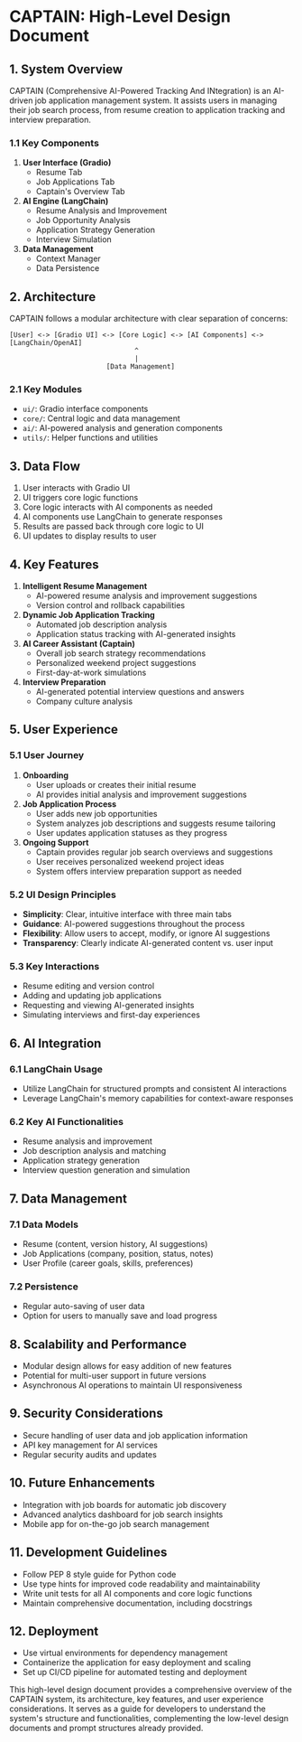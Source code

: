 # CAPTAIN: High-Level Design Document

## 1. System Overview

CAPTAIN (Comprehensive AI-Powered Tracking And INtegration) is an AI-driven job application management system. It assists users in managing their job search process, from resume creation to application tracking and interview preparation.

### 1.1 Key Components

1. **User Interface (Gradio)**
    - Resume Tab
    - Job Applications Tab
    - Captain's Overview Tab
2. **AI Engine (LangChain)**
    - Resume Analysis and Improvement
    - Job Opportunity Analysis
    - Application Strategy Generation
    - Interview Simulation
3. **Data Management**
    - Context Manager
    - Data Persistence

## 2. Architecture

CAPTAIN follows a modular architecture with clear separation of concerns:

```
[User] <-> [Gradio UI] <-> [Core Logic] <-> [AI Components] <-> [LangChain/OpenAI]
                               ^
                               |
                        [Data Management]

```

### 2.1 Key Modules

- `ui/`: Gradio interface components
- `core/`: Central logic and data management
- `ai/`: AI-powered analysis and generation components
- `utils/`: Helper functions and utilities

## 3. Data Flow

1. User interacts with Gradio UI
2. UI triggers core logic functions
3. Core logic interacts with AI components as needed
4. AI components use LangChain to generate responses
5. Results are passed back through core logic to UI
6. UI updates to display results to user

## 4. Key Features

1. **Intelligent Resume Management**
    - AI-powered resume analysis and improvement suggestions
    - Version control and rollback capabilities
2. **Dynamic Job Application Tracking**
    - Automated job description analysis
    - Application status tracking with AI-generated insights
3. **AI Career Assistant (Captain)**
    - Overall job search strategy recommendations
    - Personalized weekend project suggestions
    - First-day-at-work simulations
4. **Interview Preparation**
    - AI-generated potential interview questions and answers
    - Company culture analysis

## 5. User Experience

### 5.1 User Journey

1. **Onboarding**
    - User uploads or creates their initial resume
    - AI provides initial analysis and improvement suggestions
2. **Job Application Process**
    - User adds new job opportunities
    - System analyzes job descriptions and suggests resume tailoring
    - User updates application statuses as they progress
3. **Ongoing Support**
    - Captain provides regular job search overviews and suggestions
    - User receives personalized weekend project ideas
    - System offers interview preparation support as needed

### 5.2 UI Design Principles

- **Simplicity**: Clear, intuitive interface with three main tabs
- **Guidance**: AI-powered suggestions throughout the process
- **Flexibility**: Allow users to accept, modify, or ignore AI suggestions
- **Transparency**: Clearly indicate AI-generated content vs. user input

### 5.3 Key Interactions

- Resume editing and version control
- Adding and updating job applications
- Requesting and viewing AI-generated insights
- Simulating interviews and first-day experiences

## 6. AI Integration

### 6.1 LangChain Usage

- Utilize LangChain for structured prompts and consistent AI interactions
- Leverage LangChain's memory capabilities for context-aware responses

### 6.2 Key AI Functionalities

- Resume analysis and improvement
- Job description analysis and matching
- Application strategy generation
- Interview question generation and simulation

## 7. Data Management

### 7.1 Data Models

- Resume (content, version history, AI suggestions)
- Job Applications (company, position, status, notes)
- User Profile (career goals, skills, preferences)

### 7.2 Persistence

- Regular auto-saving of user data
- Option for users to manually save and load progress

## 8. Scalability and Performance

- Modular design allows for easy addition of new features
- Potential for multi-user support in future versions
- Asynchronous AI operations to maintain UI responsiveness

## 9. Security Considerations

- Secure handling of user data and job application information
- API key management for AI services
- Regular security audits and updates

## 10. Future Enhancements

- Integration with job boards for automatic job discovery
- Advanced analytics dashboard for job search insights
- Mobile app for on-the-go job search management

## 11. Development Guidelines

- Follow PEP 8 style guide for Python code
- Use type hints for improved code readability and maintainability
- Write unit tests for all AI components and core logic functions
- Maintain comprehensive documentation, including docstrings

## 12. Deployment

- Use virtual environments for dependency management
- Containerize the application for easy deployment and scaling
- Set up CI/CD pipeline for automated testing and deployment

This high-level design document provides a comprehensive overview of the CAPTAIN system, its architecture, key features, and user experience considerations. It serves as a guide for developers to understand the system's structure and functionalities, complementing the low-level design documents and prompt structures already provided.